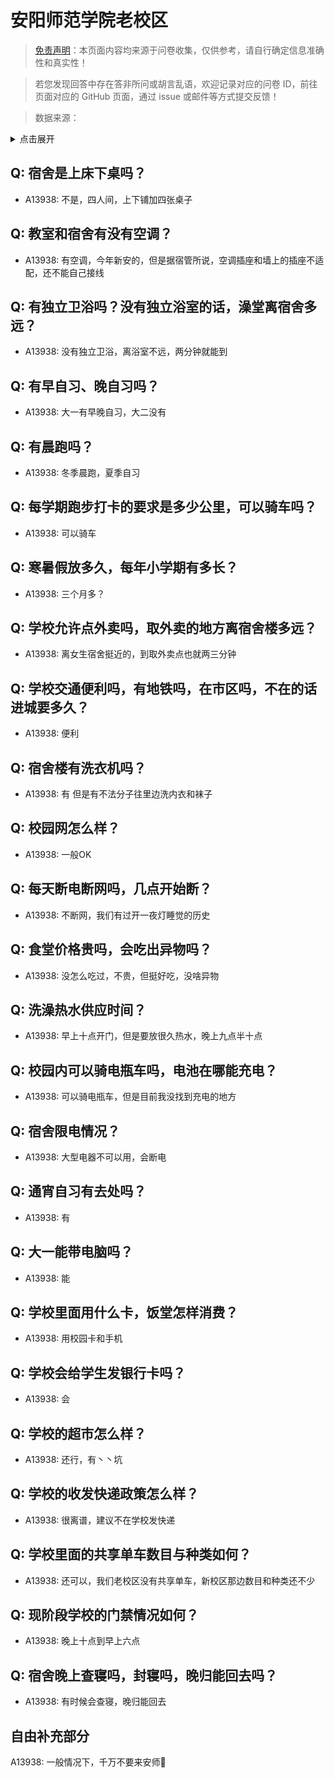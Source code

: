 # 安阳师范学院老校区

> [免责声明](https://colleges.chat/#_3)：本页面内容均来源于问卷收集，仅供参考，请自行确定信息准确性和真实性！

> 若您发现回答中存在答非所问或胡言乱语，欢迎记录对应的问卷 ID，前往页面对应的 GitHub 页面，通过 issue 或邮件等方式提交反馈！

> 数据来源：

<details><summary>点击展开</summary>
<ul>
<li>A13938: 3074175581@qq.com (2022 年 07 月)</li>
</ul>
</details>

## Q: 宿舍是上床下桌吗？

- A13938: 不是，四人间，上下铺加四张桌子

## Q: 教室和宿舍有没有空调？

- A13938: 有空调，今年新安的，但是据宿管所说，空调插座和墙上的插座不适配，还不能自己接线

## Q: 有独立卫浴吗？没有独立浴室的话，澡堂离宿舍多远？

- A13938: 没有独立卫浴，离浴室不远，两分钟就能到

## Q: 有早自习、晚自习吗？

- A13938: 大一有早晚自习，大二没有

## Q: 有晨跑吗？

- A13938: 冬季晨跑，夏季自习

## Q: 每学期跑步打卡的要求是多少公里，可以骑车吗？

- A13938: 可以骑车

## Q: 寒暑假放多久，每年小学期有多长？

- A13938: 三个月多？

## Q: 学校允许点外卖吗，取外卖的地方离宿舍楼多远？

- A13938: 离女生宿舍挺近的，到取外卖点也就两三分钟

## Q: 学校交通便利吗，有地铁吗，在市区吗，不在的话进城要多久？

- A13938: 便利

## Q: 宿舍楼有洗衣机吗？

- A13938: 有 但是有不法分子往里边洗内衣和袜子

## Q: 校园网怎么样？

- A13938: 一般OK

## Q: 每天断电断网吗，几点开始断？

- A13938: 不断网，我们有过开一夜灯睡觉的历史

## Q: 食堂价格贵吗，会吃出异物吗？

- A13938: 没怎么吃过，不贵，但挺好吃，没啥异物

## Q: 洗澡热水供应时间？

- A13938: 早上十点开门，但是要放很久热水，晚上九点半十点

## Q: 校园内可以骑电瓶车吗，电池在哪能充电？

- A13938: 可以骑电瓶车，但是目前我没找到充电的地方

## Q: 宿舍限电情况？

- A13938: 大型电器不可以用，会断电

## Q: 通宵自习有去处吗？

- A13938: 有

## Q: 大一能带电脑吗？

- A13938: 能

## Q: 学校里面用什么卡，饭堂怎样消费？

- A13938: 用校园卡和手机

## Q: 学校会给学生发银行卡吗？

- A13938: 会

## Q: 学校的超市怎么样？

- A13938: 还行，有丶丶坑

## Q: 学校的收发快递政策怎么样？

- A13938: 很离谱，建议不在学校发快递

## Q: 学校里面的共享单车数目与种类如何？

- A13938: 还可以，我们老校区没有共享单车，新校区那边数目和种类还不少

## Q: 现阶段学校的门禁情况如何？

- A13938: 晚上十点到早上六点

## Q: 宿舍晚上查寝吗，封寝吗，晚归能回去吗？

- A13938: 有时候会查寝，晚归能回去

## 自由补充部分

A13938: 一般情况下，千万不要来安师🙂